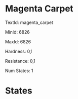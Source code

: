 # Magenta Carpet

TextId: magenta_carpet

MinId: 6826

MaxId: 6826

Hardness: 0,1

Resistance: 0,1


Num States: 1

# States
```

```